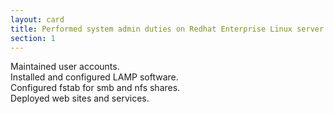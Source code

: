 ```yaml
---
layout: card
title: Performed system admin duties on Redhat Enterprise Linux server and Windows 2008 server
section: 1
---
```

Maintained user accounts.  
Installed and configured LAMP software.  
Configured fstab for smb and nfs shares.  
Deployed web sites and services.  